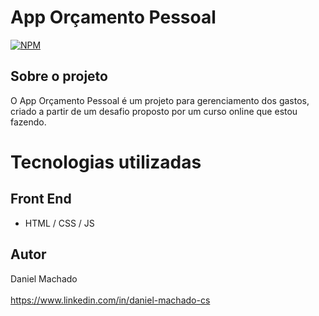 # App Orçamento Pessoal 
[![NPM](https://img.shields.io/npm/l/react)](https://img.shields.io/github/license/daniellMC/Orcamento_Pessoal)
## Sobre o projeto
O App Orçamento Pessoal é um projeto para gerenciamento dos gastos,<br /> criado a partir de um desafio proposto por um curso online que estou fazendo.    
# Tecnologias utilizadas 
## Front End 
- HTML / CSS / JS 
## Autor 
Daniel Machado  
<br />
https://www.linkedin.com/in/daniel-machado-cs
